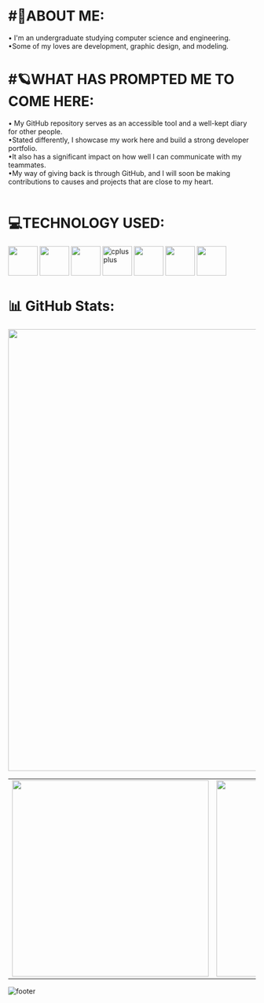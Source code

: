 <!-- Start of README.md -->

<h1>#🌙ABOUT ME:</h1>

• I'm an undergraduate studying computer science and engineering.<br>
•Some of my loves are development, graphic design, and modeling.<br>


<h1>#🪐WHAT HAS PROMPTED ME TO COME HERE:</h1>

• My GitHub repository serves as an accessible tool and a well-kept diary for other people.<br>
•Stated differently, I showcase my work here and build a strong developer portfolio.<br>
•It also has a significant impact on how well I can communicate with my teammates.<br>
•My way of giving back is through GitHub, and I will soon be making contributions to causes and projects that are close to my heart.<br><br>


# 💻TECHNOLOGY USED:

<a href="https://www.cprogramming.com/" target="_blank" rel="noreferrer">
  <img src="https://cdn.jsdelivr.net/gh/devicons/devicon/icons/c/c-original.svg" width="60" height="60"/></a>
<a href="https://cplusplus.com/" target="_blank" rel="noreferrer">
  <img src="https://cdn.jsdelivr.net/gh/devicons/devicon/icons/cplusplus/cplusplus-original.svg" width="60" height="60"/></a> 
<a href="https://dev.java/" target="_blank" rel="noreferrer">
  <img src="https://cdn.jsdelivr.net/gh/devicons/devicon/icons/java/java-original.svg" width="60" height="60"/></a>
<a href="https://kotlinlang.org/" target="_blank" rel="noreferrer"> 
  <img src="resources/Tech Stack/Kotlin.jpg" alt="cplusplus" width="60" height="60" /></a>
<a href="https://developer.android.com/studio/intro" target="_blank" rel="noreferrer"> 
  <img src="https://cdn.jsdelivr.net/gh/devicons/devicon/icons/androidstudio/androidstudio-original.svg" width="60" height="60" /></a>
<a href="https://developer.mozilla.org/en-US/docs/Web/HTML" target="_blank" rel="noreferrer">
  <img src="https://cdn.jsdelivr.net/gh/devicons/devicon/icons/html5/html5-original.svg" width="60" height="60"/></a>
<a href="https://developer.mozilla.org/en-US/docs/Web/CSS" target="_blank" rel="noreferrer">
  <img src="https://cdn.jsdelivr.net/gh/devicons/devicon/icons/css3/css3-original.svg" width="60" height="60"/></a>



# 📊 GitHub Stats:
<img src="http://github-profile-summary-cards.vercel.app/api/cards/profile-details?username=tecnicoviola&theme=tokyonight"  width="900">

<table>
  <tr>
    <td><img src="http://github-profile-summary-cards.vercel.app/api/cards/productive-time?username=tecnicoviola&theme=tokyonight&utcOffset=8" width="400"></td>
    <td><img src="http://github-profile-summary-cards.vercel.app/api/cards/stats?username=tecnicoviola&theme=tokyonight" width="400"></td>
  </tr>
</table>


![footer](https://user-images.githubusercontent.com/10498744/210157572-1fca0242-8af2-46a6-bfa3-666ffd40ebde.svg)

<!-- End of README.md -->
